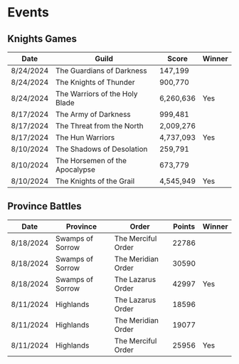 Events
======

Knights Games
-------------

| Date      | Guild                          | Score     | Winner |
| --------- | ------------------------------ | --------- | ------ |
| 8/24/2024 | The Guardians of Darkness      | 147,199   |        |
| 8/24/2024 | The Knights of Thunder         | 900,770   |        |
| 8/24/2024 | The Warriors of the Holy Blade | 6,260,636 | Yes    |
| 8/17/2024 | The Army of Darkness           | 999,481   |        |
| 8/17/2024 | The Threat from the North      | 2,009,276 |        |
| 8/17/2024 | The Hun Warriors               | 4,737,093 | Yes    |
| 8/10/2024 | The Shadows of Desolation      | 259,791   |        |
| 8/10/2024 | The Horsemen of the Apocalypse | 673,779   |        |
| 8/10/2024 | The Knights of the Grail       | 4,545,949 | Yes    |

Province Battles
----------------

| Date      | Province         | Order              | Points | Winner |
| --------- | ---------------- | ------------------ | ------ | ------ |
| 8/18/2024 | Swamps of Sorrow | The Merciful Order | 22786  |        |
| 8/18/2024 | Swamps of Sorrow | The Meridian Order | 30590  |        |
| 8/18/2024 | Swamps of Sorrow | The Lazarus Order  | 42997  | Yes    |
| 8/11/2024 | Highlands        | The Lazarus Order  | 18596  |        |
| 8/11/2024 | Highlands        | The Meridian Order | 19077  |        |
| 8/11/2024 | Highlands        | The Merciful Order | 25956  | Yes    |